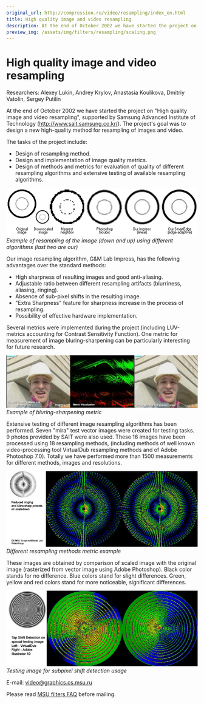 ```yaml
---
original_url: http://compression.ru/video/resampling/index_en.html
title: High quality image and video resampling
description: At the end of October 2002 we have started the project on "High quality image and video resampling", supported by Samsung Advanced Institute of Technology
preview_img: /assets/img/filters/resampling/scaling.png
---
```


# High quality image and video resampling

Researchers: Alexey Lukin, Andrey Krylov, Anastasia Koulikova, Dmitriy Vatolin, Sergey Putilin

At the end of October 2002 we have started the project on "High quality
image and video resampling", supported by Samsung Advanced Institute of
Technology (<http://www.sait.samsung.co.kr/>). The project's goal was to
design a new high-quality method for resampling of images and video.

The tasks of the project include:

- Design of resampling method.
- Design and implementation of image quality metrics.
- Design of methods and metrics for evaluation of quality of different
  resampling algorithms and extensive testing of available resampling
  algorithms.

<div class="center">
    <div>
        <img src="/assets/img/filters/resampling/scaling.png" alt="Example of resampling of the image"><br>
        <i>Example of resampling of the image (down and up) using different algorithms (last two are our)</i>
    </div>
</div>

Our image resampling algorithm, G&M Lab Impress, has the following
advantages over the standard methods:

- High sharpness of resulting images and good anti-aliasing.
- Adjustable ratio between different resampling artifacts (blurriness,
  aliasing, ringing).
- Absence of sub-pixel shifts in the resulting image.
- "Extra Sharpness" feature for sharpness increase in the process of
  resampling.
- Possibility of effective hardware implementation.

Several metrics were implemented during the project (including
LUV-metrics accounting for Contrast Sensitivity Function). One metric
for measurement of image bluring-sharpening can be particularly
interesting for future research.

<div class="center">
    <div>
        <img src="/assets/img/filters/resampling/foreman_metric.jpg" alt="Example of bluring-sharpening metric"><br>
        <i>Example of bluring-sharpening metric</i>
    </div>
</div>

Extensive testing of different image resampling algorithms has been
performed. Seven "mira" test vector images were created for testing
tasks. 9 photos provided by SAIT were also used. These 16 images have
been processed using 18 resampling methods, (including methods of well
known video-processing tool VirtualDub resampling methods and of Adobe
Photoshop 7.0). Totally we have performed more than 1500 measurements
for different methods, images and resolutions.

<div class="center">
    <div>
        <img src="/assets/img/filters/resampling/measure_scale1.jpg" alt="Different resampling methods metric example"><br>
        <i>Different resampling methods metric example</i>
    </div>
</div>

These images are obtained by comparison of scaled image with the
original image (rasterized from vector image using Adobe Photoshop).
Black color stands for no difference. Blue colors stand for slight
differences. Green, yellow and red colors stand for more noticeable,
significant differences.

<div class="center">
    <div>
        <img src="/assets/img/filters/resampling/measure_scale2.jpg" alt="Testing image for subpixel shift detection usage"><br>
        <i>Testing image for subpixel shift detection usage</i>
    </div>
</div>

E-mail: <video@graphics.cs.msu.ru>

Please read [MSU filters FAQ](/video_filters/video-filters-faq-en.html) before mailing.
